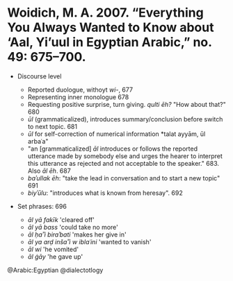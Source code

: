 # Woidich, M. A. 2007. “Everything You Always Wanted to Know about ‘Aal, Yi’uul in Egyptian Arabic,” no. 49: 675–700.

- Discourse level
    - Reported duologue, withoyt *wi-*, 677
    - Representing inner monologue 678
    - Requesting positive surprise, turn giving. *qulti ēh?* "How about that?" 680
    - *ūl* (grammaticalized), introduces summary/conclusion before switch to next topic. 681
    - *ūl* for self-correction of numerical information *talat ayyām, ūl arbaʿa"
    - "an [grammaticalized] *āl* introduces or follows the reported utterance made by somebody else and urges the hearer to interpret this utterance as rejected and not acceptable to the speaker." 683.  Also *āl ēh*. 687 
    - *baʾullak ēh*: "take the lead in conversation and to start a new topic" 691 
    - *biyʾūlu*: "introduces what is known from heresay". 692

- Set phrases: 696
    - *āl yā fakīk* 'cleared off'
    - *āl yā bass* 'could take no more'
    - *āl ḥaʾʾi biraʾbati* 'makes her give in'
    - *āl ya arḍ inšaʾʾi w iblaʿini* 'wanted to vanish'
    - *āl wi* 'he vomited'
    - *āl ġāy* 'he gave up'

@Arabic:Egyptian
@dialectotlogy
